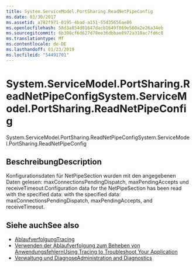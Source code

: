 ```yaml
---
title: System.ServiceModel.PortSharing.ReadNetPipeConfig
ms.date: 03/30/2017
ms.assetid: a782f971-0195-4bad-a151-55d35656ae86
ms.openlocfilehash: 58d3a854d01647dacb1649f869e560a2e26a34eb
ms.sourcegitcommit: 6b308cf6d627d78ee36dbbae8972a310ac7fd6c8
ms.translationtype: MT
ms.contentlocale: de-DE
ms.lasthandoff: 01/23/2019
ms.locfileid: "54491701"
---
```

# <a name="systemservicemodelportsharingreadnetpipeconfig"></a><span data-ttu-id="4fa6d-102">System.ServiceModel.PortSharing.ReadNetPipeConfig</span><span class="sxs-lookup"><span data-stu-id="4fa6d-102">System.ServiceModel.PortSharing.ReadNetPipeConfig</span></span>
<span data-ttu-id="4fa6d-103">System.ServiceModel.PortSharing.ReadNetPipeConfig</span><span class="sxs-lookup"><span data-stu-id="4fa6d-103">System.ServiceModel.PortSharing.ReadNetPipeConfig</span></span>  
  
## <a name="description"></a><span data-ttu-id="4fa6d-104">Beschreibung</span><span class="sxs-lookup"><span data-stu-id="4fa6d-104">Description</span></span>  
 <span data-ttu-id="4fa6d-105">Konfigurationsdaten für NetPipeSection wurden mit den angegebenen Daten gelesen: maxConnectionsPendingDispatch, maxPendingAccepts und receiveTimeout.</span><span class="sxs-lookup"><span data-stu-id="4fa6d-105">Configuration data for the NetPipeSection has been read with the specified data:  with the specified data: maxConnectionsPendingDispatch, maxPendingAccepts, and receiveTimeout.</span></span>  
  
## <a name="see-also"></a><span data-ttu-id="4fa6d-106">Siehe auch</span><span class="sxs-lookup"><span data-stu-id="4fa6d-106">See also</span></span>
- [<span data-ttu-id="4fa6d-107">Ablaufverfolgung</span><span class="sxs-lookup"><span data-stu-id="4fa6d-107">Tracing</span></span>](../../../../../docs/framework/wcf/diagnostics/tracing/index.md)
- [<span data-ttu-id="4fa6d-108">Verwenden der Ablaufverfolgung zum Beheben von Anwendungsfehlern</span><span class="sxs-lookup"><span data-stu-id="4fa6d-108">Using Tracing to Troubleshoot Your Application</span></span>](../../../../../docs/framework/wcf/diagnostics/tracing/using-tracing-to-troubleshoot-your-application.md)
- [<span data-ttu-id="4fa6d-109">Verwaltung und Diagnose</span><span class="sxs-lookup"><span data-stu-id="4fa6d-109">Administration and Diagnostics</span></span>](../../../../../docs/framework/wcf/diagnostics/index.md)
